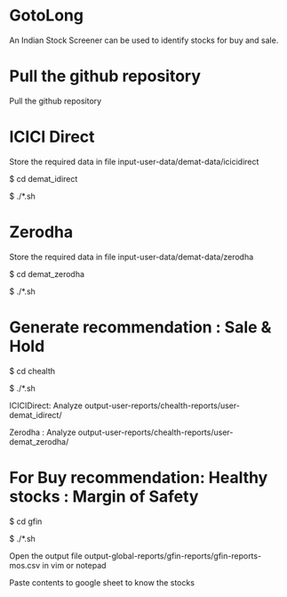 # GotoLong

An Indian Stock Screener can be used to identify stocks for buy and sale.

# Pull the github repository
Pull the github repository

# ICICI Direct

Store the required data in file input-user-data/demat-data/icicidirect


$ cd demat_idirect

$ ./*.sh

# Zerodha

Store the required data in file input-user-data/demat-data/zerodha


$ cd demat_zerodha

$ ./*.sh

# Generate recommendation : Sale & Hold


$ cd chealth

$ ./*.sh


ICICIDirect: Analyze output-user-reports/chealth-reports/user-demat_idirect/

Zerodha : Analyze output-user-reports/chealth-reports/user-demat_zerodha/

# For Buy recommendation: Healthy stocks : Margin of Safety


$ cd gfin

$ ./*.sh


Open the output file output-global-reports/gfin-reports/gfin-reports-mos.csv in vim or notepad

Paste contents to google sheet to know the stocks
